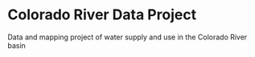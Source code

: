 # Colorado River Data Project
 Data and mapping project of water supply and use in the Colorado River basin
